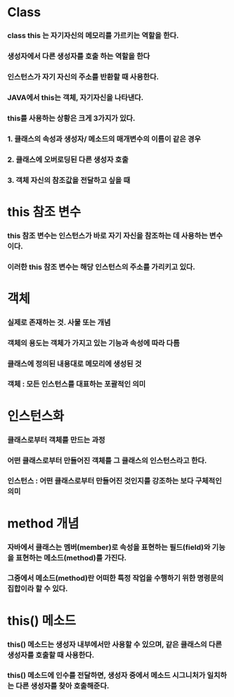# Class

### class this 는 자기자신의 메모리를 가르키는 역할을 한다.
### 생성자에서 다른 생성자를 호출 하는 역할을 한다
### 인스턴스가 자기 자신의 주소를 반환할 때 사용한다.
### JAVA에서 this는 객체, 자기자신을 나타낸다.
### this를 사용하는 상황은 크게 3가지가 있다.
### 1. 클래스의 속성과 생성자/ 메소드의 매개변수의 이름이 같은 경우
### 2. 클래스에 오버로딩된 다른 생성자 호출
### 3. 객체 자신의 참조값을 전달하고 싶을 때

# this 참조 변수

### this 참조 변수는 인스턴스가 바로 자기 자신을 참조하는 데 사용하는 변수이다.
### 이러한 this 참조 변수는 해당 인스턴스의 주소를 가리키고 있다.

# 객체

### 실제로 존재하는 것. 사물 또는 개념
### 객체의 용도는 객체가 가지고 있는 기능과 속성에 따라 다름
### 클래스에 정의된 내용대로 메모리에 생성된 것
### 객체 : 모든 인스턴스를 대표하는 포괄적인 의미

# 인스턴스화

### 클래스로부터 객체를 만드는 과정
### 어떤 클래스로부터 만들어진 객체를 그 클래스의 인스턴스라고 한다.
### 인스턴스 : 어떤 클래스로부터 만들어진 것인지를 강조하는 보다 구체적인 의미

# method 개념

### 자바에서 클래스는 멤버(member)로 속성을 표현하는 필드(field)와 기능을 표현하는 메소드(method)를 가진다.
### 그중에서 메소드(method)란 어떠한 특정 작업을 수행하기 위한 명령문의 집합이라 할 수 있다.

# this() 메소드

### this() 메소드는 생성자 내부에서만 사용할 수 있으며, 같은 클래스의 다른 생성자를 호출할 때 사용한다.
### this() 메소드에 인수를 전달하면, 생성자 중에서 메소드 시그니처가 일치하는 다른 생성자를 찾아 호출해준다.
